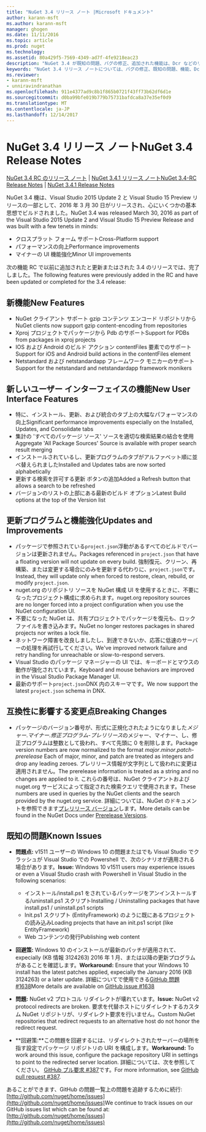 ```yaml
---
title: "NuGet 3.4 リリース ノート |Microsoft ドキュメント"
author: karann-msft
ms.author: karann-msft
manager: ghogen
ms.date: 11/11/2016
ms.topic: article
ms.prod: nuget
ms.technology: 
ms.assetid: 80a429f5-7569-4349-ad7f-4fe9218eac23
description: "NuGet 3.4 が既知の問題、バグの修正、追加された機能は、Dcr などのリリース ノートします。"
keywords: "NuGet 3.4 リリース ノートについては、バグの修正、既知の問題、機能、Dcr を追加します。"
ms.reviewer:
- karann-msft
- unniravindranathan
ms.openlocfilehash: 911e4377ad9c8b1f865b0721f43ff73b62df6d1e
ms.sourcegitcommit: d0ba99bfe019b779b75731bafdca8a37e35ef0d9
ms.translationtype: MT
ms.contentlocale: ja-JP
ms.lasthandoff: 12/14/2017
---
```

# <a name="nuget-34-release-notes"></a><span data-ttu-id="37b68-104">NuGet 3.4 リリース ノート</span><span class="sxs-lookup"><span data-stu-id="37b68-104">NuGet 3.4 Release Notes</span></span>

<span data-ttu-id="37b68-105">[NuGet 3.4 RC のリリース ノート](../release-notes/nuget-3.4-RC.md) | [NuGet 3.4.1 リリース ノート](../release-notes/nuget-3.4.1.md)</span><span class="sxs-lookup"><span data-stu-id="37b68-105">[NuGet 3.4-RC Release Notes](../release-notes/nuget-3.4-RC.md) | [NuGet 3.4.1 Release Notes](../release-notes/nuget-3.4.1.md)</span></span>

<span data-ttu-id="37b68-106">NuGet 3.4 機は、Visual Studio 2015 Update 2 と Visual Studio 15 Preview リリースの一部として、2016 年 3 月 30 日がリリースされ、心にいくつかの基本思想でビルドされました。</span><span class="sxs-lookup"><span data-stu-id="37b68-106">NuGet 3.4 was released March 30, 2016 as part of the Visual Studio 2015 Update 2 and Visual Studio 15 Preview Release and was built with a few tenets in minds:</span></span>

*  <span data-ttu-id="37b68-107">クロスプラット フォーム サポート</span><span class="sxs-lookup"><span data-stu-id="37b68-107">Cross-Platform support</span></span>
*  <span data-ttu-id="37b68-108">パフォーマンスの向上</span><span class="sxs-lookup"><span data-stu-id="37b68-108">Performance improvements</span></span>
*  <span data-ttu-id="37b68-109">マイナーの UI 機能強化</span><span class="sxs-lookup"><span data-stu-id="37b68-109">Minor UI improvements</span></span>

<span data-ttu-id="37b68-110">次の機能 RC で以前に追加されたと更新またはされた 3.4 のリリースでは、完了しました。</span><span class="sxs-lookup"><span data-stu-id="37b68-110">The following features were previously added in the RC and have been updated or completed for the 3.4 release:</span></span>

## <a name="new-features"></a><span data-ttu-id="37b68-111">新機能</span><span class="sxs-lookup"><span data-stu-id="37b68-111">New Features</span></span>

* <span data-ttu-id="37b68-112">NuGet クライアント サポート gzip コンテンツ エンコード リポジトリから</span><span class="sxs-lookup"><span data-stu-id="37b68-112">NuGet clients now support gzip content-encoding from repositories</span></span>
* <span data-ttu-id="37b68-113">Xproj プロジェクトでパッケージから Pdb のサポート</span><span class="sxs-lookup"><span data-stu-id="37b68-113">Support for PDBs from packages in xproj projects</span></span>
* <span data-ttu-id="37b68-114">IOS および Android のビルド アクション contentFiles 要素でのサポート</span><span class="sxs-lookup"><span data-stu-id="37b68-114">Support for iOS and Android build actions in the contentFiles element</span></span>
* <span data-ttu-id="37b68-115">Netstandard および netstandardapp フレームワーク モニカーのサポート</span><span class="sxs-lookup"><span data-stu-id="37b68-115">Support for the netstandard and netstandardapp framework monikers</span></span>

## <a name="new-user-interface-features"></a><span data-ttu-id="37b68-116">新しいユーザー インターフェイスの機能</span><span class="sxs-lookup"><span data-stu-id="37b68-116">New User Interface Features</span></span>

* <span data-ttu-id="37b68-117">特に、インストール、更新、および統合のタブ上の大幅なパフォーマンスの向上</span><span class="sxs-lookup"><span data-stu-id="37b68-117">Significant performance improvements especially on the Installed, Updates, and Consolidate tabs</span></span>
* <span data-ttu-id="37b68-118">集計の 'すべてのパッケージ ソース' ソースを適切な検索結果の結合を使用</span><span class="sxs-lookup"><span data-stu-id="37b68-118">Aggregate 'All Package Sources' Source is available with proper search result merging</span></span>
* <span data-ttu-id="37b68-119">インストールされているし、更新プログラムのタブがアルファベット順に並べ替えられました</span><span class="sxs-lookup"><span data-stu-id="37b68-119">Installed and Updates tabs are now sorted alphabetically</span></span>
* <span data-ttu-id="37b68-120">更新する検索を許可する更新 ボタンの追加</span><span class="sxs-lookup"><span data-stu-id="37b68-120">Added a Refresh button that allows a search to be refreshed</span></span>
* <span data-ttu-id="37b68-121">バージョンのリストの上部にある最新のビルド オプション</span><span class="sxs-lookup"><span data-stu-id="37b68-121">Latest Build options at the top of the Version list</span></span>

## <a name="updates-and-improvements"></a><span data-ttu-id="37b68-122">更新プログラムと機能強化</span><span class="sxs-lookup"><span data-stu-id="37b68-122">Updates and Improvements</span></span>

* <span data-ttu-id="37b68-123">パッケージで参照されている`project.json`浮動があるすべてのビルドでバージョンは更新されません。</span><span class="sxs-lookup"><span data-stu-id="37b68-123">Packages referenced in `project.json` that have a floating version will not update on every build.</span></span> <span data-ttu-id="37b68-124">強制復元、クリーン、再構築、または変更する場合にのみを更新する代わりに、`project.json`です。</span><span class="sxs-lookup"><span data-stu-id="37b68-124">Instead, they will update only when forced to restore, clean, rebuild, or modify `project.json`.</span></span>
* <span data-ttu-id="37b68-125">nuget.org のリポジトリ ソースを NuGet 構成 UI を使用するときに、不要になったプロジェクト構成に求められます。</span><span class="sxs-lookup"><span data-stu-id="37b68-125">nuget.org repository sources are no longer forced into a project configuration when you use the NuGet configuration UI.</span></span>
* <span data-ttu-id="37b68-126">不要になった NuGet は、共有プロジェクトでパッケージを復元も、ロック ファイルを書き込みます。</span><span class="sxs-lookup"><span data-stu-id="37b68-126">NuGet no longer restores packages in shared projects nor writes a lock file.</span></span>
* <span data-ttu-id="37b68-127">ネットワーク障害を改良しましたし、到達できないか、応答に低速のサーバーの処理を再試行してください。</span><span class="sxs-lookup"><span data-stu-id="37b68-127">We've improved network failure and retry handling for unreachable or slow-to-respond servers.</span></span>
* <span data-ttu-id="37b68-128">Visual Studio のパッケージ マネージャーの UI では、キーボードとマウスの動作が強化されています。</span><span class="sxs-lookup"><span data-stu-id="37b68-128">Keyboard and mouse behaviors are improved in the Visual Studio Package Manager UI.</span></span>
* <span data-ttu-id="37b68-129">最新のサポート`project.json`DNX 内のスキーマです。</span><span class="sxs-lookup"><span data-stu-id="37b68-129">We now support the latest `project.json` schema in DNX.</span></span>

## <a name="breaking-changes"></a><span data-ttu-id="37b68-130">互換性に影響する変更点</span><span class="sxs-lookup"><span data-stu-id="37b68-130">Breaking Changes</span></span>

* <span data-ttu-id="37b68-131">パッケージのバージョン番号が、形式に正規化されたようになりました*メジャー*.*マイナー*.*修正プログラム*-*プレリリース*のメジャー、マイナー、し、修正プログラムは整数として扱われ、すべて先頭に 0 を削除します。</span><span class="sxs-lookup"><span data-stu-id="37b68-131">Package version numbers are now normalized to the format *major*.*minor*.*patch*-*prerelease*   Each of major, minor, and patch are treated as integers and drop any leading zeroes.</span></span>  <span data-ttu-id="37b68-132">プレリリース情報が文字列として扱われに変更は適用されません。</span><span class="sxs-lookup"><span data-stu-id="37b68-132">The prerelease information is treated as a string and no changes are applied to it.</span></span> <span data-ttu-id="37b68-133">これらの番号は、NuGet クライアントおよび nuget.org サービスによって指定された検索クエリで使用されます。</span><span class="sxs-lookup"><span data-stu-id="37b68-133">These numbers are used in queries by the NuGet clients and the search provided by the nuget.org service.</span></span>  <span data-ttu-id="37b68-134">詳細については、NuGet のドキュメントを参照できます[プレリリース バージョン](../create-packages/prerelease-packages.md)します。</span><span class="sxs-lookup"><span data-stu-id="37b68-134">More details can be found in the NuGet Docs under [Prerelease Versions](../create-packages/prerelease-packages.md).</span></span>

## <a name="known-issues"></a><span data-ttu-id="37b68-135">既知の問題</span><span class="sxs-lookup"><span data-stu-id="37b68-135">Known Issues</span></span>

* <span data-ttu-id="37b68-136">**問題点:** v1511 ユーザーの Windows 10 の問題またはでも Visual Studio でクラッシュが Visual Studio での Powershell で、次のシナリオが適用される場合があります。</span><span class="sxs-lookup"><span data-stu-id="37b68-136">**Issue:** Windows 10 v1511 users may experience issues or even a Visual Studio crash with Powershell in Visual Studio in the following scenarios:</span></span>
    * <span data-ttu-id="37b68-137">インストール/install.ps1 をされているパッケージをアンインストールする/uninstall.ps1 スクリプト</span><span class="sxs-lookup"><span data-stu-id="37b68-137">Installing / Uninstalling packages that have install.ps1 / uninstall.ps1 scripts</span></span>
    * <span data-ttu-id="37b68-138">Init.ps1 スクリプト (EntityFramework) のように既にあるプロジェクトの読み込み</span><span class="sxs-lookup"><span data-stu-id="37b68-138">Loading projects that have an init.ps1 script (like EntityFramework)</span></span>
    * <span data-ttu-id="37b68-139">Web コンテンツの発行</span><span class="sxs-lookup"><span data-stu-id="37b68-139">Publishing web content</span></span>

* <span data-ttu-id="37b68-140">**回避策:** Windows 10 のインストールが最新のパッチが適用されて、expecially (KB 情報 3124263) 2016 年 1 月、または以降の更新プログラムがあることを確認します。</span><span class="sxs-lookup"><span data-stu-id="37b68-140">**Workaround:** Ensure that your Windows 10 install has the latest patches applied, expecially the January 2016 (KB 3124263) or a later update.</span></span>  <span data-ttu-id="37b68-141">詳細についてで使用できる[GitHub 問題 #1638](http://github.com/nuget/home/issues/1638)</span><span class="sxs-lookup"><span data-stu-id="37b68-141">More details are available on [GitHub issue #1638](http://github.com/nuget/home/issues/1638)</span></span>

* <span data-ttu-id="37b68-142">**問題:** NuGet v2 プロトコル リダイレクトが壊れています。</span><span class="sxs-lookup"><span data-stu-id="37b68-142">**Issue:** NuGet v2 protocol redirects are broken.</span></span>
<span data-ttu-id="37b68-143">要求を代替ホストにリダイレクトするカスタム NuGet リポジトリが、リダイレクト要求を行いません。</span><span class="sxs-lookup"><span data-stu-id="37b68-143">Custom NuGet repositories that redirect requests to an alternative host do not honor the redirect request.</span></span>
* <span data-ttu-id="37b68-144">**回避策:**この問題を回避するには、リダイレクトされたサーバーの場所を指す設定でパッケージ リポジトリの URI を構成します。</span><span class="sxs-lookup"><span data-stu-id="37b68-144">**Workaround:**  To work around this issue, configure the package repository URI in settings to point to the redirected server location.</span></span>
<span data-ttu-id="37b68-145">詳細については、次を参照してください。 [GitHub プル要求 #387](https://github.com/NuGet/NuGet.Client/pull/387)です。</span><span class="sxs-lookup"><span data-stu-id="37b68-145">For more information, see [GitHub pull request #387](https://github.com/NuGet/NuGet.Client/pull/387).</span></span>

<span data-ttu-id="37b68-146">あることができます、GitHub の問題一覧上の問題を追跡するために続行: [http://github.com/nuget/home/issues](http://github.com/nuget/home/issues)</span><span class="sxs-lookup"><span data-stu-id="37b68-146">We continue to track issues on our GitHub issues list which can be found at: [http://github.com/nuget/home/issues](http://github.com/nuget/home/issues)</span></span>